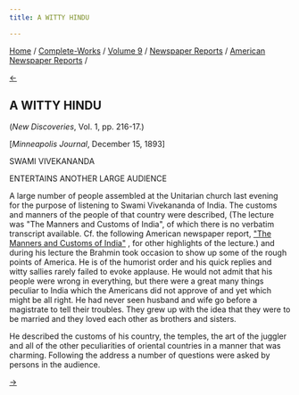```yaml
---
title: A WITTY HINDU

---
```

<div>

[Home](../../../../index.htm) /
[Complete-Works](../../../complete_works.htm) / [Volume
9](../../volume_9_contents.htm) / [Newspaper
Reports](../newspaper_reports_contents.htm) / [American Newspaper
Reports](american_newspaper_contents.htm) /

[←](12_iowa_state_register_dec_1_1893.htm)

## A WITTY HINDU

(*New Discoveries*, Vol. 1, pp. 216-17.)

\[*Minneapolis Journal*, December 15, 1893\]

SWAMI VIVEKANANDA

ENTERTAINS ANOTHER LARGE AUDIENCE

A large number of people assembled at the Unitarian church last evening
for the purpose of listening to Swami Vivekananda of India. The customs
and manners of the people of that country were described, (The lecture
was "The Manners and Customs of India", of which there is no verbatim
transcript available. Cf. the following American newspaper report, ["The
Manners and Customs of India"](14_minneapolis_tribune_dec_15_1893.htm) ,
for other highlights of the lecture.) and during his lecture the Brahmin
took occasion to show up some of the rough points of America. He is of
the humorist order and his quick replies and witty sallies rarely failed
to evoke applause. He would not admit that his people were wrong in
everything, but there were a great many things peculiar to India which
the Americans did not approve of and yet which might be all right. He
had never seen husband and wife go before a magistrate to tell their
troubles. They grew up with the idea that they were to be married and
they loved each other as brothers and sisters.

He described the customs of his country, the temples, the art of the
juggler and all of the other peculiarities of oriental countries in a
manner that was charming. Following the address a number of questions
were asked by persons in the audience.

[→](14_minneapolis_tribune_dec_15_1893.htm)

</div>
